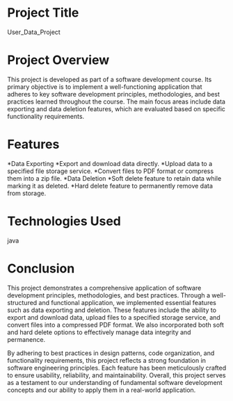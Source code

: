 # Project Title
  User_Data_Project

# Project Overview
This project is developed as part of a software development course. Its primary objective is to implement a well-functioning application that adheres to key software development principles, methodologies, and best practices learned throughout the course. The main focus areas include data exporting and data deletion features, which are evaluated based on specific functionality requirements.

# Features
  *Data Exporting
    *Export and download data directly.
    *Upload data to a specified file storage service.
    *Convert files to PDF format or compress them into a zip file.
  *Data Deletion
    *Soft delete feature to retain data while marking it as deleted.
    *Hard delete feature to permanently remove data from storage.

# Technologies Used
 java

# Conclusion
This project demonstrates a comprehensive application of software development principles, methodologies, and best practices. Through a well-structured and functional application, we implemented essential features such as data exporting and deletion. These features include the ability to export and download data, upload files to a specified storage service, and convert files into a compressed PDF format. We also incorporated both soft and hard delete options to effectively manage data integrity and permanence.

By adhering to best practices in design patterns, code organization, and functionality requirements, this project reflects a strong foundation in software engineering principles. Each feature has been meticulously crafted to ensure usability, reliability, and maintainability. Overall, this project serves as a testament to our understanding of fundamental software development concepts and our ability to apply them in a real-world application.
